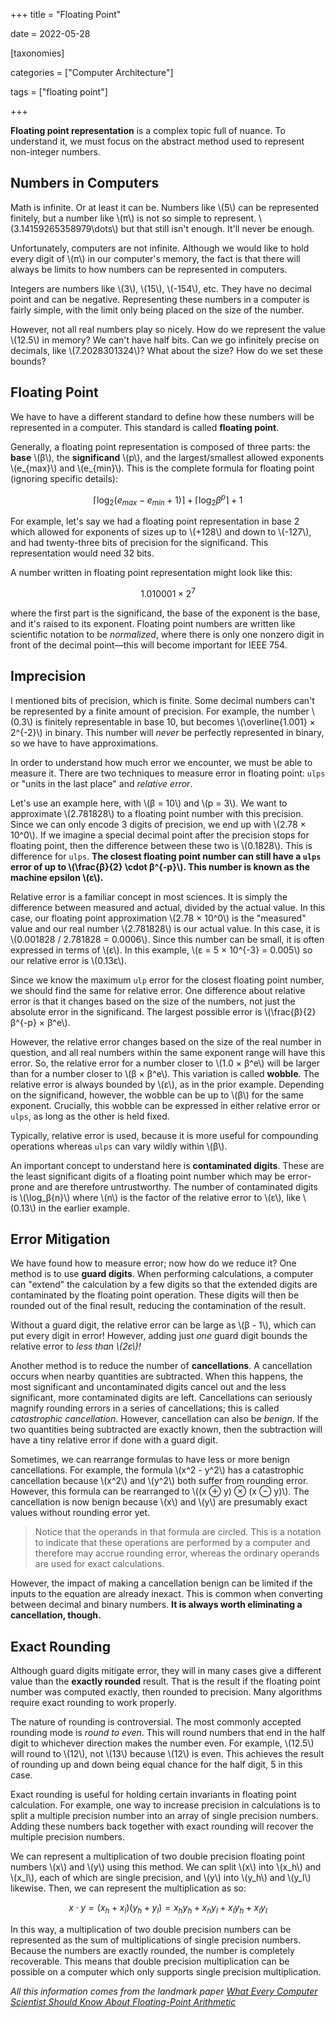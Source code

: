 +++
title = "Floating Point"

date = 2022-05-28



[taxonomies]

categories = ["Computer Architecture"]

tags = ["floating point"]

+++

**Floating point representation** is a complex topic full of nuance. To understand it, we must focus on the abstract method used to represent non-integer numbers.

<!-- more -->

## Numbers in Computers

Math is infinite. Or at least it can be. Numbers like \\(5\\) can be represented finitely, but a number like \\(π\\) is not so simple to represent. \\(3.14159265358979\dots\\) but that still isn't enough. It'll never be enough.

Unfortunately, computers are not infinite. Although we would like to hold every digit of \\(π\\) in our computer's memory, the fact is that there will always be limits to how numbers can be represented in computers.

Integers are numbers like \\(3\\), \\(15\\), \\(-154\\), etc. They have no decimal point and can be negative. Representing these numbers in a computer is fairly simple, with the limit only being placed on the size of the number.

However, not all real numbers play so nicely. How do we represent the value \\(12.5\\) in memory? We can't have half bits. Can we go infinitely precise on decimals, like \\(7.2028301324\\)? What about the size? How do we set these bounds?

## Floating Point

We have to have a different standard to define how these numbers will be represented in a computer. This standard is called **floating point**.

Generally, a floating point representation is composed of three parts: the **base** \\(β\\), the **significand** \\(p\\), and the largest/smallest allowed exponents \\(e_{max}\\) and \\(e_{min}\\). This is the complete formula for floating point (ignoring specific details):

$$
\lceil \log_2{(e_{max} - e_{min} + 1)} \rceil + \lceil \log_2{β^p \rceil + 1}
$$

For example, let's say we had a floating point representation in base 2 which allowed for exponents of sizes up to \\(+128\\) and down to \\(-127\\), and had twenty-three bits of precision for the significand. This representation would need 32 bits.

A number written in floating point representation might look like this:

$$
1.010001 × 2^{7}
$$

where the first part is the significand, the base of the exponent is the base, and it's raised to its exponent. Floating point numbers are written like scientific notation to be *normalized*, where there is only one nonzero digit in front of the decimal point—this will become important for IEEE 754.

## Imprecision

I mentioned bits of precision, which is finite. Some decimal numbers can't be represented by a finite amount of precision. For example, the number \\(0.3\\) is finitely representable in base 10, but becomes \\(\overline{1.001} × 2^{-2}\\) in binary. This number will *never* be perfectly represented in binary, so we have to have approximations.

In order to understand how much error we encounter, we must be able to measure it. There are two techniques to measure error in floating point: `ulps` or "units in the last place" and *relative error*.

Let's use an example here, with \\(β = 10\\) and \\(p = 3\\). We want to approximate \\(2.781828\\) to a floating point number with this precision. Since we can only encode 3 digits of precision, we end up with \\(2.78 × 10^0\\). If we imagine a special decimal point after the precision stops for floating point, then the difference between these two is \\(0.1828\\). This is difference for `ulps`. **The closest floating point number can still have a `ulps` error of up to \\(\frac{β}{2} \cdot β^{-p}\\). This number is known as the machine epsilon \\(ε\\).**

Relative error is a familiar concept in most sciences. It is simply the difference between measured and actual, divided by the actual value. In this case, our floating point approximation \\(2.78 × 10^0\\) is the "measured" value and our real number \\(2.781828\\) is our actual value. In this case, it is \\(0.001828 / 2.781828 = 0.0006\\). Since this number can be small, it is often expressed in terms of \\(ε\\). In this example, \\(ε = 5 × 10^{-3} = 0.005\\) so our relative error is \\(0.13ε\\).

Since we know the maximum `ulp` error for the closest floating point number, we should find the same for relative error. One difference about relative error is that it changes based on the size of the numbers, not just the absolute error in the significand. The largest possible error is \\(\frac{β}{2}β^{-p} × β^e\\).

However, the relative error changes based on the size of the real number in question, and all real numbers within the same exponent range will have this error. So, the relative error for a number closer to \\(1.0 × β^e\\) will be larger than for a number closer to \\(β × β^e\\). This variation is called **wobble**. The relative error is always bounded by \\(ε\\), as in the prior example. Depending on the significand, however, the wobble can be up to \\(β\\) for the same exponent. Crucially, this wobble can be expressed in either relative error or `ulps`, as long as the other is held fixed.

Typically, relative error is used, because it is more useful for compounding operations whereas `ulps` can vary wildly within \\(β\\).

An important concept to understand here is **contaminated digits**. These are the least significant digits of a floating point number which may be error-prone and are therefore untrustworthy. The number of contaminated digits is \\(\log_β{n}\\) where \\(n\\) is the factor of the relative error to \\(ε\\), like \\(0.13\\) in the earlier example.

## Error Mitigation

We have found how to measure error; now how do we reduce it? One method is to use **guard digits**. When performing calculations, a computer can "extend" the calculation by a few digits so that the extended digits are contaminated by the floating point operation. These digits will then be rounded out of the final result, reducing the contamination of the result.

Without a guard digit, the relative error can be large as \\(β - 1\\), which can put every digit in error! However, adding just *one* guard digit bounds the relative error to *less than \\(2ε\\)!*

Another method is to reduce the number of **cancellations**. A cancellation occurs when nearby quantities are subtracted. When this happens, the most significant and uncontaminated digits cancel out and the less significant, more contaminated digits are left. Cancellations can seriously magnify rounding errors in a series of cancellations; this is called *catastrophic cancellation*. However, cancellation can also be *benign*. If the two quantities being subtracted are exactly known, then the subtraction will have a tiny relative error if done with a guard digit.

Sometimes, we can rearrange formulas to have less or more benign cancellations. For example, the formula \\(x^2 - y^2\\) has a catastrophic cancellation because \\(x^2\\) and \\(y^2\\) both suffer from rounding error. However, this formula can be rearranged to \\((x ⊕ y) ⊗ (x ⊖ y)\\). The cancellation is now benign because \\(x\\) and \\(y\\) are presumably exact values without rounding error yet.

> Notice that the operands in that formula are circled. This is a notation to indicate that these operations are performed by a computer and therefore may accrue rounding error, whereas the ordinary operands are used for exact calculations.

However, the impact of making a cancellation benign can be limited if the inputs to the equation are already inexact. This is common when converting between decimal and binary numbers. **It is always worth eliminating a cancellation, though.**

## Exact Rounding

Although guard digits mitigate error, they will in many cases give a different value than the **exactly rounded** result. That is the result if the floating point number was computed exactly, then rounded to precision. Many algorithms require exact rounding to work properly.

The nature of rounding is controversial. The most commonly accepted rounding mode is *round to even*. This will round numbers that end in the half digit to whichever direction makes the number even. For example, \\(12.5\\) will round to \\(12\\), not \\(13\\) because \\(12\\) is even. This achieves the result of rounding up and down being equal chance for the half digit, 5 in this case.

Exact rounding is useful for holding certain invariants in floating point calculation. For example, one way to increase precision in calculations is to split a multiple precision number into an array of single precision numbers. Adding these numbers back together with exact rounding will recover the multiple precision numbers.

We can represent a multiplication of two double precision floating point numbers \\(x\\) and \\(y\\) using this method. We can split \\(x\\) into \\(x_h\\) and \\(x_l\\), each of which are single precision, and \\(y\\) into \\(y_h\\) and \\(y_l\\) likewise. Then, we can represent the multiplication as so:

$$
x \cdot y = (x_h + x_l)(y_h + y_l) = x_hy_h + x_hy_l + x_ly_h + x_ly_l
$$

In this way, a multiplication of two double precision numbers can be represented as the sum of multiplications of single precision numbers. Because the numbers are exactly rounded, the number is completely recoverable. This means that double precision multiplication can be possible on a computer which only supports single precision multiplication.



*All this information comes from the landmark paper [What Every Computer Scientist Should Know About Floating-Point Arithmetic](https://docs.oracle.com/cd/E19957-01/800-7895/800-7895.pdf)*
